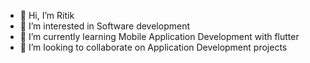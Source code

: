 - 👋 Hi, I’m Ritik
- 👀 I’m interested in Software development
- 🌱 I’m currently learning Mobile Application Development with flutter
- 💞️ I’m looking to collaborate on Application Development projects



<!---
Pandey-ritik/Pandey-ritik is a ✨ special ✨ repository because its `README.md` (this file) appears on your GitHub profile.
You can click the Preview link to take a look at your changes.
--->
